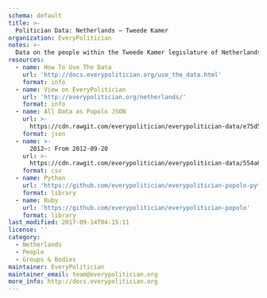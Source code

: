 ```yaml
---
schema: default
title: >-
  Politician Data: Netherlands — Tweede Kamer
organization: EveryPolitician
notes: >-
  Data on the people within the Tweede Kamer legislature of Netherlands.
resources:
  - name: How To Use The Data
    url: 'http://docs.everypolitician.org/use_the_data.html'
    format: info
  - name: View on EveryPolitician
    url: 'http://everypolitician.org/netherlands/'
    format: info
  - name: All Data as Popolo JSON
    url: >-
      https://cdn.rawgit.com/everypolitician/everypolitician-data/e75d523d8e8b84718e1fafb55f1a038784592e27/data/Netherlands/House_of_Representatives/ep-popolo-v1.0.json
    format: json
  - name: >-
      2012–: From 2012-09-20
    url: >-
      https://cdn.rawgit.com/everypolitician/everypolitician-data/554a6cb306153130ac5558e4c015471d63e57cb7/data/Netherlands/House_of_Representatives/term-2012.csv
    format: csv
  - name: Python
    url: 'https://github.com/everypolitician/everypolitician-popolo-python'
    format: library
  - name: Ruby
    url: 'https://github.com/everypolitician/everypolitician-popolo'
    format: library
last_modified: 2017-09-14T04:15:11
license: ''
category:
  - Netherlands
  - People
  - Groups & Bodies
maintainer: EveryPolitician
maintainer_email: team@everypolitician.org
more_info: http://docs.everypolitician.org
---
```

